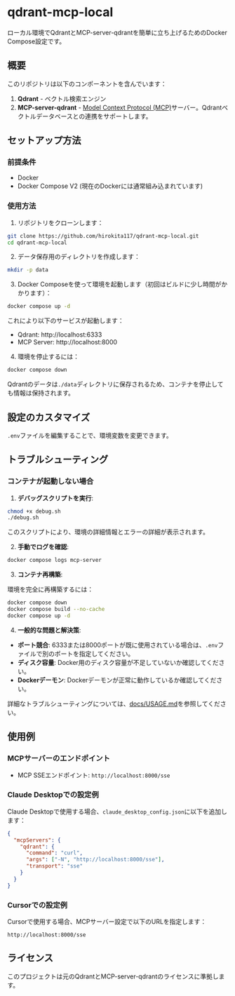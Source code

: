 # qdrant-mcp-local

ローカル環境でQdrantとMCP-server-qdrantを簡単に立ち上げるためのDocker Compose設定です。

## 概要

このリポジトリは以下のコンポーネントを含んでいます：

1. **Qdrant** - ベクトル検索エンジン
2. **MCP-server-qdrant** - [Model Context Protocol (MCP)](https://modelcontextprotocol.io/introduction)サーバー。Qdrantベクトルデータベースとの連携をサポートします。

## セットアップ方法

### 前提条件

- Docker
- Docker Compose V2 (現在のDockerには通常組み込まれています)

### 使用方法

1. リポジトリをクローンします：

```bash
git clone https://github.com/hirokita117/qdrant-mcp-local.git
cd qdrant-mcp-local
```

2. データ保存用のディレクトリを作成します：

```bash
mkdir -p data
```

3. Docker Composeを使って環境を起動します（初回はビルドに少し時間がかかります）：

```bash
docker compose up -d
```

これにより以下のサービスが起動します：
- Qdrant: http://localhost:6333
- MCP Server: http://localhost:8000

4. 環境を停止するには：

```bash
docker compose down
```

Qdrantのデータは`./data`ディレクトリに保存されるため、コンテナを停止しても情報は保持されます。

## 設定のカスタマイズ

`.env`ファイルを編集することで、環境変数を変更できます。

## トラブルシューティング

### コンテナが起動しない場合

1. **デバッグスクリプトを実行**:

```bash
chmod +x debug.sh
./debug.sh
```

このスクリプトにより、環境の詳細情報とエラーの詳細が表示されます。

2. **手動でログを確認**:

```bash
docker compose logs mcp-server
```

3. **コンテナ再構築**:

環境を完全に再構築するには：

```bash
docker compose down
docker compose build --no-cache
docker compose up -d
```

4. **一般的な問題と解決策**:

- **ポート競合**: 6333または8000ポートが既に使用されている場合は、`.env`ファイルで別のポートを指定してください。
- **ディスク容量**: Docker用のディスク容量が不足していないか確認してください。
- **Dockerデーモン**: Dockerデーモンが正常に動作しているか確認してください。

詳細なトラブルシューティングについては、[docs/USAGE.md](docs/USAGE.md)を参照してください。

## 使用例

### MCPサーバーのエンドポイント

- MCP SSEエンドポイント: `http://localhost:8000/sse`

### Claude Desktopでの設定例

Claude Desktopで使用する場合、`claude_desktop_config.json`に以下を追加します：

```json
{
  "mcpServers": {
    "qdrant": {
      "command": "curl",
      "args": ["-N", "http://localhost:8000/sse"],
      "transport": "sse"
    }
  }
}
```

### Cursorでの設定例

Cursorで使用する場合、MCPサーバー設定で以下のURLを指定します：

```
http://localhost:8000/sse
```

## ライセンス

このプロジェクトは元のQdrantとMCP-server-qdrantのライセンスに準拠します。
